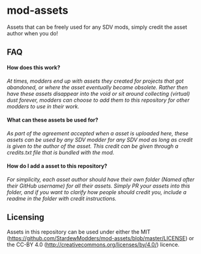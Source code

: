 # mod-assets
Assets that can be freely used for any SDV mods, simply credit the asset author when you do!


## FAQ
#### How does this work?
*At times, modders end up with assets they created for projects that got abandoned, or where the asset eventually became obsolete.
Rather then have these assets disappear into the void or sit around collecting (virtual) dust forever, modders can choose to add them to this repository for other modders to use in their work.*

#### What can these assets be used for?
*As part of the agreement accepted when a asset is uploaded here, these assets can be used by any SDV modder for any SDV mod as long as credit is given to the author of the asset.
This credit can be given through a credits.txt file that is bundled with the mod.*

#### How do I add a asset to this repository?
*For simplicity, each asset author should have their own folder (Named after their GitHub username) for all their assets.
Simply PR your assets into this folder, and if you want to clarify how people should credit you, include a readme in the folder with credit instructions.*

## Licensing
Assets in this repository can be used under either the MIT (https://github.com/StardewModders/mod-assets/blob/master/LICENSE) or the CC-BY 4.0 (http://creativecommons.org/licenses/by/4.0/) licence.
